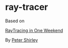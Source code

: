 # ray-tracer

Based on

[RayTracing in One Weekend](https://raytracing.github.io/books/RayTracingInOneWeekend.html) 

By [Peter Shirley](https://twitter.com/Peter_shirley?ref_src=twsrc%5Egoogle%7Ctwcamp%5Eserp%7Ctwgr%5Eauthor)
